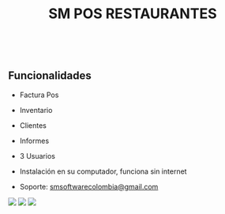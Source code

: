 <p align="center">


<h1 align="center">SM POS RESTAURANTES</h1>

<a href="https://sm-software-colombia.github.io/sm/img/logoPOS2.png" id="logo"></a>
<br/>

<p align="center">

</a>
</p>
<br/>


## Funcionalidades
- Factura Pos
- Inventario
- Clientes
- Informes
- 3 Usuarios
- Instalación en su computador, funciona sin internet



- Soporte: smsoftwarecolombia@gmail.com




<img src="https://elprimo0909.github.io/SitioWeb_elPrimo/img/SM_RESTAURANTES_DESKTOP1.png" > 
<img src="https://elprimo0909.github.io/SitioWeb_elPrimo/img/restaurantes7.png" > 
<img src="https://elprimo0909.github.io/SitioWeb_elPrimo/img/SM_restaurant_config.png" >

